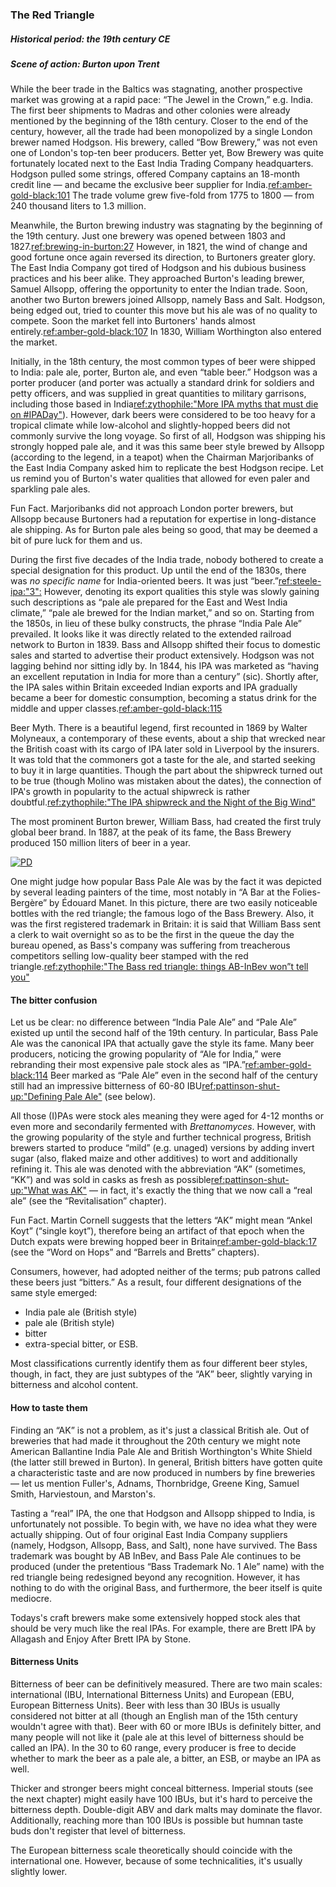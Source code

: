 ### The Red Triangle
##### Historical period: the 19th century CE
##### Scene of action: Burton upon Trent

While the beer trade in the Baltics was stagnating, another prospective market was growing at a rapid pace: “The Jewel in the Crown,” e.g. India. The first beer shipments to Madras and other colonies were already mentioned by the beginning of the 18th century. Closer to the end of the century, however, all the trade had been monopolized by a single London brewer named Hodgson. His brewery, called “Bow Brewery,” was not even one of London's top-ten beer producers. Better yet, Bow Brewery was quite fortunately located next to the East India Trading Company headquarters. Hodgson pulled some strings, offered Company captains an 18-month credit line — and became the exclusive beer supplier for India.[ref:amber-gold-black:101]() The trade volume grew five-fold from 1775 to 1800 — from 240 thousand liters to 1.3 million.

Meanwhile, the Burton brewing industry was stagnating by the beginning of the 19th century. Just one brewery was opened between 1803 and 1827.[ref:brewing-in-burton:27]() However, in 1821, the wind of change and good fortune once again reversed its direction, to Burtoners greater glory. The East India Company got tired of Hodgson and his dubious business practices and his beer alike. They approached Burton's leading brewer, Samuel Allsopp, offering the opportunity to enter the Indian trade. Soon, another two Burton brewers joined Allsopp, namely Bass and Salt. Hodgson, being edged out, tried to counter this move but his ale was of no quality to compete. Soon the market fell into Burtoners' hands almost entirely.[ref:amber-gold-black:107]() In 1830, William Worthington also entered the market.

Initially, in the 18th century, the most common types of beer were shipped to India: pale ale, porter, Burton ale, and even “table beer.” Hodgson was a porter producer (and porter was actually a standard drink for soldiers and petty officers, and was supplied in great quantities to military garrisons, including those based in India[ref:zythophile:"More IPA myths that must die on #IPADay"](https://zythophile.co.uk/2012/08/02/more-ipa-myths-that-must-die-on-ipaday/)). However, dark beers were considered to be too heavy for a tropical climate while low-alcohol and slightly-hopped beers did not commonly survive the long voyage. So first of all, Hodgson was shipping his strongly hopped pale ale, and it was this same beer style brewed by Allsopp (according to the legend, in a teapot) when the Chairman Marjoribanks of the East India Company asked him to replicate the best Hodgson recipe. Let us remind you of Burton's water qualities that allowed for even paler and sparkling pale ales.

Fun Fact. Marjoribanks did not approach London porter brewers, but Allsopp because Burtoners had a reputation for expertise in long-distance ale shipping. As for Burton pale ales being so good, that may be deemed a bit of pure luck for them and us.

During the first five decades of the India trade, nobody bothered to create a  special designation for this product. Up until the end of the 1830s, there was *no specific name* for India-oriented beers. It was just “beer.”[ref:steele-ipa:"3":]() However, denoting its export qualities this style was slowly gaining such descriptions as “pale ale prepared for the East and West India climate,” “pale ale brewed for the Indian market,” and so on. Starting from the 1850s, in lieu of these bulky constructs, the phrase “India Pale Ale” prevailed. It looks like it was directly related to the extended railroad network to Burton in 1839. Bass and Allsopp shifted their focus to domestic sales and started to advertise their product extensively. Hodgson was not lagging behind nor sitting idly by. In 1844, his IPA was marketed as “having an excellent reputation in India for more than a century” (sic). Shortly after, the IPA sales within Britain exceeded Indian exports and IPA gradually became a beer for domestic consumption, becoming a status drink for the middle and upper classes.[ref:amber-gold-black:115]()

Beer Myth. There is a beautiful legend, first recounted in 1869 by Walter Molyneaux, a contemporary of these events, about a ship that wrecked near the British coast with its cargo of IPA later sold in Liverpool by the insurers. It was told that the commoners got a taste for the ale, and started seeking to buy it in large quantities. Though the part about the shipwreck turned out to be true (though Molino was mistaken about the dates), the connection of IPA's growth in popularity to the actual shipwreck is rather doubtful.[ref:zythophile:"The IPA shipwreck and the Night of the Big Wind"](https://zythophile.co.uk/2015/10/12/the-ipa-shipwreck-and-the-night-of-the-big-wind/)

The most prominent Burton brewer, William Bass, had created the first truly global beer brand. In 1887, at the peak of its fame, the Bass Brewery produced 150 million liters of beer in a year.

[![PD](/img/un-bar-aux-folies-bergere.jpg "Édouard Manet. A Bar at the Folies-Bergère, 1882")]()

One might judge how popular Bass Pale Ale was by the fact it was depicted by several leading painters of the time, most notably in “A Bar at the Folies-Bergère” by Édouard Manet. In this picture, there are two easily noticeable bottles with the red triangle; the famous logo of the Bass Brewery. Also, it was the first registered trademark in Britain: it is said that William Bass sent a clerk to wait overnight so as to be the first in the queue the day the bureau opened, as Bass's company was suffering from treacherous competitors selling low-quality beer stamped with the red triangle.[ref:zythophile:"The Bass red triangle: things AB-InBev won”t tell you"](https://zythophile.co.uk/2013/06/28/the-bass-red-triangle-things-ab-inbev-wont-tell-you/)

#### The bitter confusion

Let us be clear: no difference between “India Pale Ale” and “Pale Ale” existed up until the second half of the 19th century. In particular, Bass Pale Ale was the canonical IPA that actually gave the style its fame. Many beer producers, noticing the growing popularity of “Ale for India,” were rebranding their most expensive pale stock ales as “IPA.”[ref:amber-gold-black:114]() Beer marked as “Pale Ale” even in the second half of the century still had an impressive bitterness of 60-80 IBU[ref:pattinson-shut-up:"Defining Pale Ale"](http://barclayperkins.blogspot.com/2021/09/defining-pale-ale.html) (see below).

All those (I)PAs were stock ales meaning they were aged for 4-12 months or even more and secondarily fermented with *Brettanomyces*. However, with the growing popularity of the style and further technical progress, British brewers started to produce “mild” (e.g. unaged) versions by adding invert sugar (also, flaked maize and other additives) to wort and additionally refining it. This ale was denoted with the abbreviation “AK” (sometimes, “KK”) and was sold in casks as fresh as possible[ref:pattinson-shut-up:"What was AK"](http://barclayperkins.blogspot.com/2021/06/what-was-ak.html) — in fact, it's exactly the thing that we now call a “real ale” (see the “Revitalisation” chapter).

Fun Fact. Martin Cornell suggests that the letters “AK” might mean “Ankel Koyt” (“single koyt”), therefore being an artifact of that epoch when the Dutch expats were brewing hopped beer in Britain[ref:amber-gold-black:17]() (see the “Word on Hops” and “Barrels and Bretts” chapters).

Consumers, however, had adopted neither of the terms; pub patrons called these beers just “bitters.” As a result, four different designations of the same style emerged:
  * India pale ale (British style)
  * pale ale (British style)
  * bitter
  * extra-special bitter, or ESB.

Most classifications currently identify them as four different beer styles, though, in fact, they are just subtypes of the “AK” beer, slightly varying in bitterness and alcohol content.

#### How to taste them

Finding an “AK” is not a problem, as it's just a classical British ale. Out of breweries that had made it throughout the 20th century we might note American Ballantine India Pale Ale and British Worthington's White Shield (the latter still brewed in Burton). In general, British bitters have gotten quite a characteristic taste and are now produced in numbers by fine breweries — let us mention Fuller's, Adnams, Thornbridge, Greene King, Samuel Smith, Harviestoun, and Marston's.

Tasting a “real” IPA, the one that Hodgson and Allsopp shipped to India, is unfortunately not possible. To begin with, we have no idea what they were actually shipping. Out of four original East India Company suppliers (namely, Hodgson, Allsopp, Bass, and Salt), none have survived. The Bass trademark was bought by AB InBev, and Bass Pale Ale continues to be produced (under the pretentious “Bass Trademark No. 1 Ale” name) with the red triangle being redesigned beyond any recognition. However, it has nothing to do with the original Bass, and furthermore, the beer itself is quite mediocre.

Todays's craft brewers make some extensively hopped stock ales that should be very much like the real IPAs. For example, there are Brett IPA by Allagash and Enjoy After Brett IPA by Stone.

#### Bitterness Units

Bitterness of beer can be definitively measured. There are two main scales: international (IBU, International Bitterness Units) and European (EBU, European Bitterness Units). Beer with less than 30 IBUs is usually considered not bitter at all (though an English man of the 15th century wouldn't agree with that). Beer with 60 or more IBUs is definitely bitter, and many people will not like it (pale ale at this level of bitterness should be called an IPA). In the 30 to 60 range, every producer is free to decide whether to mark the beer as a pale ale, a bitter, an ESB, or maybe an IPA as well.

Thicker and stronger beers might conceal bitterness. Imperial stouts (see the next chapter) might easily have 100 IBUs, but it's hard to perceive the bitterness depth. Double-digit ABV and dark malts may dominate the flavor. Additionally, reaching more than 100 IBUs is possible but humnan taste buds don't register that level of bitterness.

The European bitterness scale theoretically should coincide with the international one. However, because of some technicalities, it's usually slightly lower.